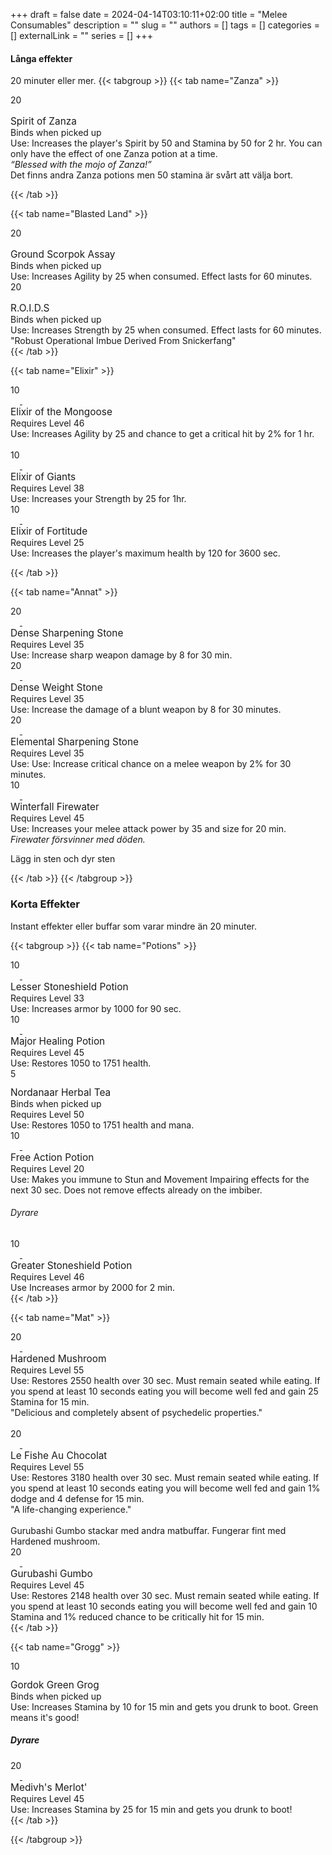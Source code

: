 +++ 
draft = false
date = 2024-04-14T03:10:11+02:00
title = "Melee Consumables"
description = ""
slug = ""
authors = []
tags = []
categories = []
externalLink = ""
series = []
+++

<!--
Zanza
Blasted Lands
Mongoose
Giants
Fortitude


LIP
firewater

Sharpening

Power mushroom
-->
#### Långa effekter
20 minuter eller mer.
{{< tabgroup >}}
{{< tab name="Zanza" >}}
<div class="tooltip">
  <div class="wtti" id="inv_potion_30">
    <div class="stack-size"> 20 </div>
    <div class="external-links">
      <a href="https://database.turtle-wow.org/?item=20079" title="Turtle-wow Database">
        <img src="https://i.imgur.com/qVIUqUn.png" style="width:16px"/>
      </a>
    </div>
  </div>
  <div class="wtt">
  <span id="uncommon" style="font-size:110%"> Spirit of Zanza</span>
  </br>
  Binds when picked up
  </br>
  <span id="uncommon">Use: Increases the player's Spirit by 50 and Stamina by 50 for 2 hr. You can only have the effect of one Zanza potion at a time.</span>
  </br>
  <span id="uncommon"><i>“Blessed with the mojo of Zanza!”</i></span>
  </div>
</div>
Det finns andra Zanza potions men 50 stamina är svårt att välja bort.

{{< /tab >}}


{{< tab name="Blasted Land" >}}
<div class="tooltip">
  <div class="tooltip">
    <div class="wtti" id="inv_misc_dust_02">
      <div class="stack-size"> 20 </div>
      <div class="external-links">
        <a href="https://database.turtle-wow.org/?item=8412" title="Turtle-wow Database">
          <img src="https://i.imgur.com/qVIUqUn.png" style="width:16px"/>
        </a>
      </div>
    </div>
    <div class="wtt">
    <span style="font-size:110%">Ground Scorpok Assay</span>
    </br>
    Binds when picked up
    </br>
    <span id="uncommon">Use: Increases Agility by 25 when consumed. Effect lasts for 60 minutes.</span>
    </div>
  </div>
  <div class="tooltip">
    <div class="wtti" id="inv_stone_15">
      <div class="stack-size"> 20 </div>
      <div class="external-links">
        <a href="https://database.turtle-wow.org/?item=8410" title="Turtle-wow Database">
          <img src="https://i.imgur.com/qVIUqUn.png" style="width:16px"/>
        </a>
      </div>
    </div>
    <div class="wtt">
    <span style="font-size:110%">R.O.I.D.S</span>
    </br>
    Binds when picked up
    </br>
    <span id="uncommon">Use: Increases Strength by 25 when consumed. Effect lasts for 60 minutes.</br>"Robust Operational Imbue Derived From Snickerfang"</span>
    </div>
  </div>
</div>
{{< /tab >}}

{{< tab name="Elixir" >}}
<div class="tooltip">
<!-- Mongoose -->
<div class="tooltip">
  <div class="wtti" id="inv_potion_32">
    <div class="stack-size">10</div>
    <div class="external-links">
      <a href="https://database.turtle-wow.org/?item=13452" title="Turtle-wow Database">
        <img src="https://i.imgur.com/qVIUqUn.png" style="width:15px; margin-top:-3px;"/>
      </a>
      <a href="https://www.wowauctions.net/auctionHouse/turtle-wow/nordanaar/mergedAh/elixir-of-the-mongoose-13452" title="WoW Auctions">
        <img src="https://i.imgur.com/56N2PQk.png" style="width:15px; margin-top:-3px"/>
      </a>
    </div>
  </div>
  <div class="wtt">
  <span style="font-size:110%">Elixir of the Mongoose</span>
  </br>
  Requires Level 46
  </br>
  <span id="uncommon">Use: Increases Agility by 25 and chance to get a critical hit by 2% for 1 hr.</span>
  </div>
</div>

</br>

<!-- Giants -->
<div class="tooltip">
  <div class="wtti" id="inv_potion_61">
    <div class="stack-size">10</div>
    <div class="external-links">
      <a href="https://database.turtle-wow.org/?item=13452" title="Turtle-wow Database">
        <img src="https://i.imgur.com/qVIUqUn.png" style="width:15px; margin-top:-3px;"/>
      </a>
      <a href="https://www.wowauctions.net/auctionHouse/turtle-wow/nordanaar/mergedAh/elixir-of-the-mongoose-13452" title="WoW Auctions">
        <img src="https://i.imgur.com/56N2PQk.png" style="width:15px; margin-top:-3px"/>
      </a>
    </div>
  </div>
  <div class="wtt">
  <span style="font-size:110%">Elixir of Giants</span>
  </br>
  Requires Level 38
  </br>
  <span id="uncommon">Use: Increases your Strength by 25 for 1hr.</span>
  </div>
</div>
</div>

<!--Foritude-->
<div class="tooltip">
  <div class="wtti" id="inv_potion_43">
    <div class="stack-size">10</div>
    <div class="external-links">
      <a href="https://database.turtle-wow.org/?item=3825" title="Turtle-wow Database">
        <img src="https://i.imgur.com/qVIUqUn.png" style="width:15px; margin-top:-3px;"/>
      </a>
      <a href="https://www.wowauctions.net/auctionHouse/turtle-wow/nordanaar/mergedAh/elixir-of-fortitude-3825" title="WoW Auctions">
        <img src="https://i.imgur.com/56N2PQk.png" style="width:15px; margin-top:-3px"/>
      </a>
    </div>
  </div>
  <div class="wtt">
  <span style="font-size:110%">Elixir of Fortitude</span>
  </br>
  Requires Level 25
  </br>
  <span id="uncommon">Use: Increases the player's maximum health by 120 for 3600 sec.</span>
  </div>
</div>

{{< /tab >}}


{{< tab name="Annat" >}}
<!-- Dyrare -->


<!-- Weapon stones -->
<div class="tooltip">
  <div class="tooltip">
    <div class="wtti" id="inv_stone_sharpeningstone_05">
      <div class="stack-size">20</div>
      <div class="external-links">
        <a href="https://database.turtle-wow.org/?item=12404" title="Turtle-wow Database">
          <img src="https://i.imgur.com/qVIUqUn.png" style="width:15px; margin-top:-3px;"/>
        </a>
        <a href="https://www.wowauctions.net/auctionHouse/turtle-wow/nordanaar/mergedAh/winterfall-firewater-12820" title="WoW Auctions">
          <img src="https://i.imgur.com/56N2PQk.png" style="width:15px; margin-top:-3px"/>
        </a>
      </div>
    </div>
    <div class="wtt">
    <span style="font-size:110%">Dense Sharpening Stone</span>
    </br>
    Requires Level 35
    </br>
    <span id="uncommon">
      Use: Increase sharp weapon damage by 8 for 30 min.
    </span>
    </div>
  </div>
  <div class="tooltip">
    <div class="wtti" id="inv_stone_weightstone_05">
      <div class="stack-size">20</div>
      <div class="external-links">
        <a href="https://database.turtle-wow.org/?item=12643" title="Turtle-wow Database">
          <img src="https://i.imgur.com/qVIUqUn.png" style="width:15px; margin-top:-3px;"/>
        </a>
        <a href="https://www.wowauctions.net/auctionHouse/turtle-wow/nordanaar/mergedAh/winterfall-firewater-12820" title="WoW Auctions">
          <img src="https://i.imgur.com/56N2PQk.png" style="width:15px; margin-top:-3px"/>
        </a>
      </div>
    </div>
    <div class="wtt">
    <span style="font-size:110%">Dense Weight Stone</span>
    </br>
    Requires Level 35
    </br>
    <span id="uncommon">
      Use: Increase the damage of a blunt weapon by 8 for 30 minutes.
    </span>
    </div>
  </div>
</div>

<div class="tooltip">
  <div class="tooltip">
    <div class="wtti" id="inv_stone_02">
      <div class="stack-size">20</div>
      <div class="external-links">
        <a href="https://database.turtle-wow.org/?item=12404" title="Turtle-wow Database">
          <img src="https://i.imgur.com/qVIUqUn.png" style="width:15px; margin-top:-3px;"/>
        </a>
        <a href="https://www.wowauctions.net/auctionHouse/turtle-wow/nordanaar/mergedAh/winterfall-firewater-12820" title="WoW Auctions">
          <img src="https://i.imgur.com/56N2PQk.png" style="width:15px; margin-top:-3px"/>
        </a>
      </div>
    </div>
    <div class="wtt">
    <span style="font-size:110%">Elemental Sharpening Stone</span>
    </br>
    Requires Level 35
    </br>
    <span id="uncommon">
      Use: Use: Increase critical chance on a melee weapon by 2% for 30 minutes.
    </span>
    </div>
  </div>
  <div class="tooltip">
    <div class="wtti" id="inv_potion_92">
      <div class="stack-size">10</div>
      <div class="external-links">
        <a href="https://database.turtle-wow.org/?item=12820" title="Turtle-wow Database">
          <img src="https://i.imgur.com/qVIUqUn.png" style="width:15px; margin-top:-3px;"/>
        </a>
        <a href="https://www.wowauctions.net/auctionHouse/turtle-wow/nordanaar/mergedAh/winterfall-firewater-12820" title="WoW Auctions">
          <img src="https://i.imgur.com/56N2PQk.png" style="width:15px; margin-top:-3px"/>
        </a>
      </div>
    </div>
    <div class="wtt">
    <span style="font-size:110%">Winterfall Firewater</span>
    </br>
    Requires Level 45
    </br>
    <span id="uncommon">
  Use: Increases your melee attack power by 35 and size for 20 min.</span>
    </div>
  </div>
</div>
<i>Firewater försvinner med döden.</i>

Lägg in sten och dyr sten



{{< /tab >}}
{{< /tabgroup >}}

### Korta Effekter
Instant effekter eller buffar som varar mindre än 20 minuter.

{{< tabgroup >}}
{{< tab name="Potions" >}}

<div class="tooltip">
  <!-- Lesser Stoneshield -->
  <div class="tooltip">
    <div class="wtti" id="inv_potion_67">
      <div class="stack-size">10</div>
      <div class="external-links">
        <a href="https://database.turtle-wow.org/?item=4623" title="Turtle-wow Database">
          <img src="https://i.imgur.com/qVIUqUn.png" style="width:15px; margin-top:-3px;"/>
        </a>
        <a href="https://www.wowauctions.net/auctionHouse/turtle-wow/nordanaar/mergedAh/lesser-stoneshield-potion-4623" title="WoW Auctions">
          <img src="https://i.imgur.com/56N2PQk.png" style="width:15px; margin-top:-3px"/>
        </a>
      </div>
    </div>
    <div class="wtt">
    <span style="font-size:110%">Lesser Stoneshield Potion</span>
    </br>
    Requires Level 33
    </br>
    <span id="uncommon">
  Use: Increases armor by 1000 for 90 sec.
  </span>
    </div>
  </div>
  <!-- Major Healing Potion -->
  <div class="tooltip">
    <div class="wtti" id="inv_potion_54">
      <div class="stack-size">10</div>
      <div class="external-links">
        <a href="https://database.turtle-wow.org/?item=13446" title="Turtle-wow Database">
          <img src="https://i.imgur.com/qVIUqUn.png" style="width:15px; margin-top:-3px;"/>
        </a>
        <a href="https://www.wowauctions.net/auctionHouse/turtle-wow/nordanaar/mergedAh/major-healing-potion-13446" title="WoW Auctions">
          <img src="https://i.imgur.com/56N2PQk.png" style="width:15px; margin-top:-3px"/>
        </a>
      </div>
    </div>
    <div class="wtt">
    <span style="font-size:110%">Major Healing Potion</span>
    </br>
    Requires Level 45
    </br>
    <span id="uncommon">Use: Restores 1050 to 1751 health.</span>
    </div>
  </div>

</div>

<div class="tooltip">
  <!-- Herbal Tea -->
  <div class="tooltip">
    <div class="wtti" id="inv_drink_milk_05">
      <div class="stack-size">5</div>
      <div class="external-links">
        <a href="https://database.turtle-wow.org/?item=61675" title="Turtle-wow Database">
          <img src="https://i.imgur.com/qVIUqUn.png" style="width:15px; margin-top:-3px;"/>
        </a>
      </div>
    </div>
    <div class="wtt">
    <span style="font-size:110%" id="uncommon">Nordanaar Herbal Tea</span>
    </br>
    Binds when picked up
    </br>
    Requires Level 50
    </br>
    <span id="uncommon">Use: Restores 1050 to 1751 health and mana.
  </span>
    </div>
  </div>
  <!-- Free Action Potion, kanske helt enkelt inte ska plocka med denna -->
  <div class="tooltip">
    <div class="wtti" id="inv_potion_04">
      <div class="stack-size">10</div>
      <div class="external-links">
        <a href="https://database.turtle-wow.org/?item=5634" title="Turtle-wow Database">
          <img src="https://i.imgur.com/qVIUqUn.png" style="width:15px; margin-top:-3px;"/>
        </a>
        <a href="https://www.wowauctions.net/auctionHouse/turtle-wow/nordanaar/mergedAh/free-action-potion-5634" title="WoW Auctions">
          <img src="https://i.imgur.com/56N2PQk.png" style="width:15px; margin-top:-3px"/>
        </a>
      </div>
    </div>
    <div class="wtt">
    <span style="font-size:110%">Free Action Potion</span>
    </br>
    Requires Level 20
    </br>
    <span id="uncommon">
  Use: Makes you immune to Stun and Movement Impairing effects for the next 30 sec. Does not remove effects already on the imbiber.</span>
    </div>
  </div>

</div>

###### Dyrare

<!-- Dyrare -->
<!-- Greater Stoneshield -->
<div class="tooltip">
  <div class="wtti" id="inv_potion_69">
    <div class="stack-size">10</div>
    <div class="external-links">
      <a href="https://database.turtle-wow.org/?item=13455" title="Turtle-wow Database">
        <img src="https://i.imgur.com/qVIUqUn.png" style="width:15px; margin-top:-3px;"/>
      </a>
      <a href="https://www.wowauctions.net/auctionHouse/turtle-wow/nordanaar/mergedAh/greater-stoneshield-potion-13455" title="WoW Auctions">
        <img src="https://i.imgur.com/56N2PQk.png" style="width:15px; margin-top:-3px"/>
      </a>
    </div>
  </div>
  <div class="wtt">
  <span style="font-size:110%">Greater Stoneshield Potion</span>
  </br>
  Requires Level 46
  </br>
  <span id="uncommon">Use Increases armor by 2000 for 2 min.</span>
  </div>
</div>
{{< /tab >}}


{{< tab name="Mat" >}}
<div class="tooltip">
<!-- Mat -->
<!-- Hardened Mushroom -->
<div class="tooltip">
  <div class="wtti" id="inv_mushroom_11">
    <div class="stack-size">20</div>
    <div class="external-links">
      <a href="https://database.turtle-wow.org/?item=51717" title="Turtle-wow Database">
        <img src="https://i.imgur.com/qVIUqUn.png" style="width:15px; margin-top:-3px;"/>
      </a>
      <a href="https://www.wowauctions.net/auctionHouse/turtle-wow/nordanaar/mergedAh/magic-mushroom-51717" title="WoW Auctions">
        <img src="https://i.imgur.com/56N2PQk.png" style="width:15px; margin-top:-3px"/>
      </a>
    </div>
  </div>
  <div class="wtt">
  <span style="font-size:110%">Hardened Mushroom</span>
  </br>
  Requires Level 55
  </br>
  <span id="uncommon">
Use: Restores 2550 health over 30 sec. Must remain seated while eating. If you spend at least 10 seconds eating you will become well fed and gain 25 Stamina for 15 min. </br>"Delicious and completely absent of psychedelic properties."</span>
  </div>
</div>

</br>
<!-- Le Fishe Au Chocolat -->
<div class="tooltip">
  <div class="wtti" id="">
    <div class="stack-size">20</div>
    <div class="external-links">
      <a href="https://database.turtle-wow.org/?item=84040" title="Turtle-wow Database">
        <img src="https://i.imgur.com/qVIUqUn.png" style="width:15px; margin-top:-3px;"/>
      </a>
      <a href="https://www.wowauctions.net/auctionHouse/turtle-wow/nordanaar/mergedAh/le-fishe-au-chocolat-84040" title="WoW Auctions">
        <img src="https://i.imgur.com/56N2PQk.png" style="width:15px; margin-top:-3px"/>
      </a>
    </div>
  </div>
  <div class="wtt">
  <span style="font-size:110%">Le Fishe Au Chocolat</span>
  </br>
  Requires Level 55
  </br>
  <span id="uncommon">
Use: Restores 3180 health over 30 sec. Must remain seated while eating. If you spend at least 10 seconds eating you will become well fed and gain 1% dodge and 4 defense for 15 min.</br>"A life-changing experience."</span>
  </div>
</div>
</div>
</br>
Gurubashi Gumbo stackar med andra matbuffar. Fungerar fint med Hardened mushroom.
<!-- Gurubashi Gumbo, stackar med andra -->
<div class="tooltip">
  <div class="wtti" id="inv_misc_food_64">
    <div class="stack-size">20</div>
    <div class="external-links">
      <a href="https://database.turtle-wow.org/?item=53015" title="Turtle-wow Database">
        <img src="https://i.imgur.com/qVIUqUn.png" style="width:15px; margin-top:-3px;"/>
      </a>
      <a href="https://www.wowauctions.net/auctionHouse/turtle-wow/nordanaar/mergedAh/gurubashi-gumbo-53015" title="WoW Auctions">
        <img src="https://i.imgur.com/56N2PQk.png" style="width:15px; margin-top:-3px"/>
      </a>
    </div>
  </div>
  <div class="wtt">
  <span style="font-size:110%">Gurubashi Gumbo</span>
  </br>
  Requires Level 45
  </br>
  <span id="uncommon">Use: Restores 2148 health over 30 sec. Must remain seated while eating. If you spend at least 10 seconds eating you will become well fed and gain 10 Stamina and 1% reduced chance to be critically hit for 15 min.</span>
  </div>
</div>
{{< /tab >}}

{{< tab name="Grogg" >}}
<!-- Grogg -->
<!-- Gordok Green Grogg -->
<div class="tooltip">
  <div class="wtti" id="inv_drink_03">
    <div class="stack-size">10</div>
    <div class="external-links">
      <a href="https://database.turtle-wow.org/?item=18269" title="Turtle-wow Database">
        <img src="https://i.imgur.com/qVIUqUn.png" style="width:15px; margin-top:-3px;"/>
      </a>
    </div>
  </div>
  <div class="wtt">
  <span style="font-size:110%" id="uncommon">Gordok Green Grog</span>
  </br>
  Binds when picked up
  </br>
  <span id="uncommon">
Use: Increases Stamina by 10 for 15 min and gets you drunk to boot. Green means it's good!</span>
  </div>
</div>
<!-- Ramsey grogg -->
<!--<div class="tooltip">
  <div class="wtti" id="">
    <div class="stack-size"> </div>
    <div class="external-links">
      <a href="" title="Turtle-wow Database">
        <img src="https://i.imgur.com/qVIUqUn.png" style="width:15px; margin-top:-3px;"/>
      </a>
      <a href="" title="WoW Auctions">
        <img src="https://i.imgur.com/56N2PQk.png" style="width:15px; margin-top:-3px"/>
      </a>
    </div>
  </div>
  <div class="wtt">
  <span style="font-size:110%"></span>
  </br>

  </br>
  <span id="uncommon"></span>
  </div>
</div>-->

##### Dyrare
<!-- Medivhs Merlot -->
<div class="tooltip">
  <div class="wtti" id="inv_drink_waterskin_05">
    <div class="stack-size">20</div>
    <div class="external-links">
      <a href="https://database.turtle-wow.org/?item=61174" title="Turtle-wow Database">
        <img src="https://i.imgur.com/qVIUqUn.png" style="width:15px; margin-top:-3px;"/>
      </a>
      <a href="https://www.wowauctions.net/auctionHouse/turtle-wow/nordanaar/mergedAh/medivhs-merlot-61174" title="WoW Auctions">
        <img src="https://i.imgur.com/56N2PQk.png" style="width:15px; margin-top:-3px"/>
      </a>
    </div>
  </div>
  <div class="wtt">
  <span style="font-size:110%">Medivh's Merlot'</span>
  </br>
  Requires Level 45
  </br>
  <span id="uncommon">
Use: Increases Stamina by 25 for 15 min and gets you drunk to boot!</span>
  </div>
</div>
{{< /tab >}}

{{< /tabgroup >}}
